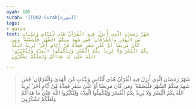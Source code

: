 ```yaml
---
ayah: 185
surah: '[[002-Surah|سورة]]'
tags:
- quran
text: شَهْرُ رَمَضَانَ الَّذِي أُنزِلَ فِيهِ الْقُرْآنُ هُدًى لِّلنَّاسِ وَبَيِّنَاتٍ
  مِّنَ الْهُدَىٰ وَالْفُرْقَانِ ۚ فَمَن شَهِدَ مِنكُمُ الشَّهْرَ فَلْيَصُمْهُ ۖ وَمَن
  كَانَ مَرِيضًا أَوْ عَلَىٰ سَفَرٍ فَعِدَّةٌ مِّنْ أَيَّامٍ أُخَرَ ۗ يُرِيدُ اللَّهُ
  بِكُمُ الْيُسْرَ وَلَا يُرِيدُ بِكُمُ الْعُسْرَ وَلِتُكْمِلُوا الْعِدَّةَ وَلِتُكَبِّرُوا
  اللَّهَ عَلَىٰ مَا هَدَاكُمْ وَلَعَلَّكُمْ تَشْكُرُونَ

---
```

> شَهْرُ رَمَضَانَ الَّذِي أُنزِلَ فِيهِ الْقُرْآنُ هُدًى لِّلنَّاسِ وَبَيِّنَاتٍ مِّنَ الْهُدَىٰ وَالْفُرْقَانِ ۚ فَمَن شَهِدَ مِنكُمُ الشَّهْرَ فَلْيَصُمْهُ ۖ وَمَن كَانَ مَرِيضًا أَوْ عَلَىٰ سَفَرٍ فَعِدَّةٌ مِّنْ أَيَّامٍ أُخَرَ ۗ يُرِيدُ اللَّهُ بِكُمُ الْيُسْرَ وَلَا يُرِيدُ بِكُمُ الْعُسْرَ وَلِتُكْمِلُوا الْعِدَّةَ وَلِتُكَبِّرُوا اللَّهَ عَلَىٰ مَا هَدَاكُمْ وَلَعَلَّكُمْ تَشْكُرُونَ
